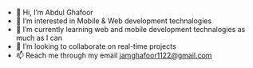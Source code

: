 - 👋 Hi, I’m Abdul Ghafoor
- 👀 I’m interested in Mobile & Web development technalogies
- 🌱 I’m currently learning web and mobile development technalogies as much as I can
- 💞️ I’m looking to collaborate on real-time projects
- 📫 Reach me through my email jamghafoor1122@gmail.com

<!---
jamaghafoor/jamaghafoor is a ✨ special ✨ repository because its `README.md` (this file) appears on your GitHub profile.
You can click the Preview link to take a look at your changes.
--->
